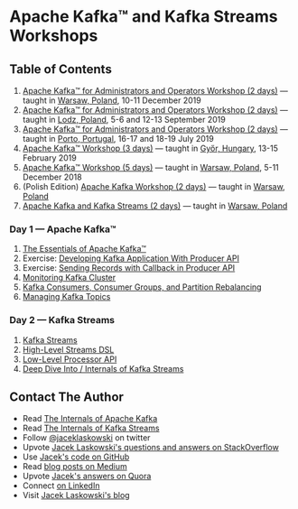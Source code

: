 # Apache Kafka™ and Kafka Streams Workshops

## Table of Contents

1. [Apache Kafka™ for Administrators and Operators Workshop (2 days)](https://jaceklaskowski.github.io/kafka-workshop/slides/00_agenda-2-days-Apache-Kafka-Administration-Workshop.html) &mdash; taught in [Warsaw, Poland](https://en.wikipedia.org/wiki/Warsaw), 10-11 December 2019
1. [Apache Kafka™ for Administrators and Operators Workshop (2 days)](https://jaceklaskowski.github.io/kafka-workshop/slides/00_agenda-2-days-Apache-Kafka-Administration-Workshop.html) &mdash; taught in [Lodz, Poland](https://en.wikipedia.org/wiki/%C5%81%C3%B3d%C5%BA), 5-6 and 12-13 September 2019
1. [Apache Kafka™ for Administrators and Operators Workshop (2 days)](https://jaceklaskowski.github.io/kafka-workshop/slides/00_agenda-2-days-Apache-Kafka-Administration-Workshop.html) &mdash; taught in [Porto, Portugal](https://en.wikipedia.org/wiki/Porto), 16-17 and 18-19 July 2019
1. [Apache Kafka™ Workshop (3 days)](https://jaceklaskowski.github.io/kafka-workshop/slides/00_agenda-3-days-Apache-Kafka-Workshop.html) &mdash; taught in [Győr, Hungary](https://en.wikipedia.org/wiki/Gy%C5%91r), 13-15 February 2019
1. [Apache Kafka™ Workshop (5 days)](https://jaceklaskowski.github.io/kafka-workshop/slides/00_agenda-5-days-Apache-Kafka-Workshop.html) &mdash; taught in [Warsaw, Poland](https://en.wikipedia.org/wiki/Warsaw), 5-11 December 2018
1. (Polish Edition) [Apache Kafka Workshop (2 days)](https://jaceklaskowski.github.io/kafka-workshop/slides/00-agenda-2-days-Apache-Kafka-Workshop-PL.html) &mdash; taught in [Warsaw, Poland](https://en.wikipedia.org/wiki/Warsaw)
1. [Apache Kafka and Kafka Streams (2 days)](https://jaceklaskowski.github.io/kafka-workshop/slides/00-agenda-2-days-Kafka-and-Kafka-Streams-Workshop.html) &mdash; taught in [Warsaw, Poland](https://en.wikipedia.org/wiki/Warsaw)

### Day 1 &mdash; Apache Kafka™

1. [The Essentials of Apache Kafka™](https://jaceklaskowski.github.io/kafka-workshop/slides/apache-kafka-essentials.html)
2. Exercise: [Developing Kafka Application With Producer API](https://jaceklaskowski.github.io/kafka-workshop/slides/kafka-exercise-Developing-Kafka-Application-With-Producer-API.html)
3. Exercise: [Sending Records with Callback in Producer API](https://jaceklaskowski.github.io/kafka-workshop/slides/kafka-exercise-Sending-Records-with-Callback-in-Producer-API.html)
4. [Monitoring Kafka Cluster](https://jaceklaskowski.github.io/kafka-workshop/slides/Monitoring-Kafka-Cluster.html)
1. [Kafka Consumers, Consumer Groups, and Partition Rebalancing](https://jaceklaskowski.github.io/kafka-workshop/slides/kafka-consumers-consumer-groups-and-partition-rebalancing.html)
1. [Managing Kafka Topics](https://jaceklaskowski.github.io/kafka-workshop/slides/kafka-managing-kafka-topics.html)

### Day 2 &mdash; Kafka Streams

1. [Kafka Streams](https://jaceklaskowski.github.io/kafka-workshop/slides/kafka-streams-essentials.html)
2. [High-Level Streams DSL](https://jaceklaskowski.github.io/kafka-workshop/slides/kafka-streams-streams-dsl.html)
3. [Low-Level Processor API](https://jaceklaskowski.github.io/kafka-workshop/slides/kafka-streams-processor-api.html)
4. [Deep Dive Into / Internals of Kafka Streams](https://jaceklaskowski.github.io/kafka-workshop/slides/kafka-streams-internals.html)

## Contact The Author

* Read [The Internals of Apache Kafka](https://bit.ly/apache-kafka-internals)
* Read [The Internals of Kafka Streams](https://bit.ly/kafka-streams-internals)
* Follow [@jaceklaskowski](https://twitter.com/jaceklaskowski) on twitter
* Upvote [Jacek Laskowski's questions and answers on StackOverflow](http://stackoverflow.com/users/1305344/jacek-laskowski)
* Use [Jacek's code on GitHub](https://github.com/jaceklaskowski)
* Read [blog posts on Medium](https://medium.com/@jaceklaskowski)
* Upvote [Jacek's answers on Quora](https://www.quora.com/profile/Jacek-Laskowski)
* Connect [on LinkedIn](https://www.linkedin.com/in/jaceklaskowski/)
* Visit [Jacek Laskowski's blog](https://blog.jaceklaskowski.pl)
